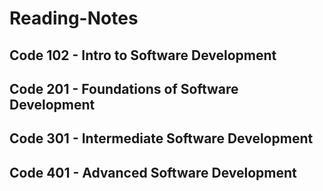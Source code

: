 # Reading-Notes 

## Code 102 - Intro to Software Development

## Code 201 - Foundations of Software Development

## Code 301 - Intermediate Software Development

## Code 401 - Advanced Software Development

